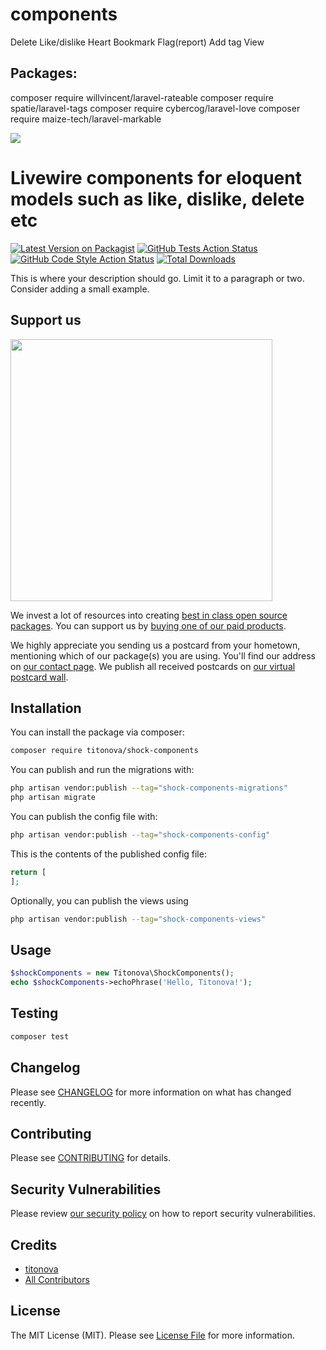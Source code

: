 # components
Delete
Like/dislike
Heart
Bookmark
Flag(report)
Add tag
View



## Packages:
composer require willvincent/laravel-rateable
composer require spatie/laravel-tags
composer require cybercog/laravel-love
composer require maize-tech/laravel-markable










[<img src="https://github-ads.s3.eu-central-1.amazonaws.com/support-ukraine.svg?t=1" />](https://supportukrainenow.org)

# Livewire components for eloquent models such as like, dislike, delete etc

[![Latest Version on Packagist](https://img.shields.io/packagist/v/titonova/shock-components.svg?style=flat-square)](https://packagist.org/packages/titonova/shock-components)
[![GitHub Tests Action Status](https://img.shields.io/github/workflow/status/titonova/shock-components/run-tests?label=tests)](https://github.com/titonova/shock-components/actions?query=workflow%3Arun-tests+branch%3Amain)
[![GitHub Code Style Action Status](https://img.shields.io/github/workflow/status/titonova/shock-components/Fix%20PHP%20code%20style%20issues?label=code%20style)](https://github.com/titonova/shock-components/actions?query=workflow%3A"Fix+PHP+code+style+issues"+branch%3Amain)
[![Total Downloads](https://img.shields.io/packagist/dt/titonova/shock-components.svg?style=flat-square)](https://packagist.org/packages/titonova/shock-components)

This is where your description should go. Limit it to a paragraph or two. Consider adding a small example.

## Support us

[<img src="https://github-ads.s3.eu-central-1.amazonaws.com/shock-components.jpg?t=1" width="419px" />](https://spatie.be/github-ad-click/shock-components)

We invest a lot of resources into creating [best in class open source packages](https://spatie.be/open-source). You can support us by [buying one of our paid products](https://spatie.be/open-source/support-us).

We highly appreciate you sending us a postcard from your hometown, mentioning which of our package(s) you are using. You'll find our address on [our contact page](https://spatie.be/about-us). We publish all received postcards on [our virtual postcard wall](https://spatie.be/open-source/postcards).

## Installation

You can install the package via composer:

```bash
composer require titonova/shock-components
```

You can publish and run the migrations with:

```bash
php artisan vendor:publish --tag="shock-components-migrations"
php artisan migrate
```

You can publish the config file with:

```bash
php artisan vendor:publish --tag="shock-components-config"
```

This is the contents of the published config file:

```php
return [
];
```

Optionally, you can publish the views using

```bash
php artisan vendor:publish --tag="shock-components-views"
```

## Usage

```php
$shockComponents = new Titonova\ShockComponents();
echo $shockComponents->echoPhrase('Hello, Titonova!');
```

## Testing

```bash
composer test
```

## Changelog

Please see [CHANGELOG](CHANGELOG.md) for more information on what has changed recently.

## Contributing

Please see [CONTRIBUTING](https://github.com/titonova/.github/blob/main/CONTRIBUTING.md) for details.

## Security Vulnerabilities

Please review [our security policy](../../security/policy) on how to report security vulnerabilities.

## Credits

- [titonova](https://github.com/titonova)
- [All Contributors](../../contributors)

## License

The MIT License (MIT). Please see [License File](LICENSE.md) for more information.
